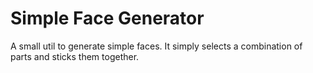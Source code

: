 # Simple Face Generator

A small util to generate simple faces.
It simply selects a combination of parts and sticks them together.
